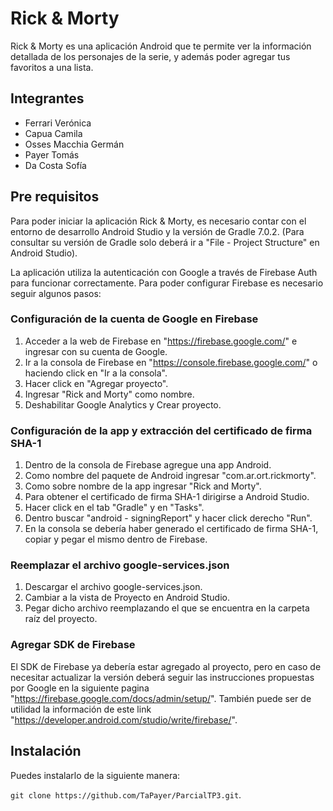 # Rick & Morty

Rick & Morty es una aplicación Android que te permite ver la información detallada de los personajes de la serie, y además poder agregar tus favoritos a una lista. 

## Integrantes
- Ferrari Verónica
- Capua Camila
- Osses Macchia Germán
- Payer Tomás
- Da Costa Sofía

## Pre requisitos

Para poder iniciar la aplicación Rick & Morty, es necesario contar con el entorno de desarrollo Android Studio y la versión de Gradle 7.0.2.
(Para consultar su versión de Gradle solo deberá ir a "File - Project Structure" en Android Studio).

La aplicación utiliza la autenticación con Google a través de Firebase Auth para funcionar correctamente.
Para poder configurar Firebase es necesario seguir algunos pasos:

### Configuración de la cuenta de Google en Firebase

1. Acceder a la web de Firebase en "https://firebase.google.com/" e ingresar con su cuenta de Google.
2. Ir a la consola de Firebase en "https://console.firebase.google.com/" o haciendo click en "Ir a la consola".
3. Hacer click en "Agregar proyecto".
4. Ingresar "Rick and Morty" como nombre.
5. Deshabilitar Google Analytics y Crear proyecto.

### Configuración de la app y extracción del certificado de firma SHA-1

1. Dentro de la consola de Firebase agregue una app Android.
2. Como nombre del paquete de Android ingresar "com.ar.ort.rickmorty".
3. Como sobre nombre de la app ingresar "Rick and Morty".
4. Para obtener el certificado de firma SHA-1 dirigirse a Android Studio.
5. Hacer click en el tab "Gradle" y en "Tasks".
6. Dentro buscar "android - signingReport" y hacer click derecho "Run".
7. En la consola se debería haber generado el certificado de firma SHA-1, copiar y pegar el mismo dentro de Firebase.

### Reemplazar el archivo google-services.json

1. Descargar el archivo google-services.json.
2. Cambiar a la vista de Proyecto en Android Studio.
3. Pegar dicho archivo reemplazando el que se encuentra en la carpeta raíz del proyecto.

### Agregar SDK de Firebase

El SDK de Firebase ya debería estar agregado al proyecto, pero en caso de necesitar actualizar la versión deberá seguir las instrucciones propuestas por Google en la siguiente pagina "https://firebase.google.com/docs/admin/setup/". También puede ser de utilidad la información de este link "https://developer.android.com/studio/write/firebase/".

## Instalación

Puedes instalarlo de la siguiente manera:

`git clone https://github.com/TaPayer/ParcialTP3.git`.
